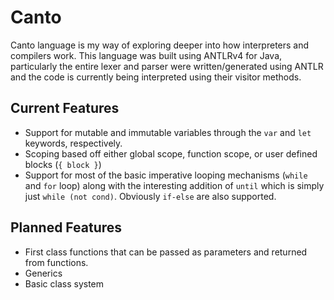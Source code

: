 # Canto
Canto language is my way of exploring deeper into how interpreters and compilers work. This language was built using ANTLRv4 for Java, particularly the entire 
lexer and parser were written/generated using ANTLR and the code is currently being interpreted using their visitor methods.

## Current Features
- Support for mutable and immutable variables through the `var` and `let` keywords, respectively.
- Scoping based off either global scope, function scope, or user defined blocks (`{ block }`)
- Support for most of the basic imperative looping mechanisms (`while` and `for` loop) along with the interesting addition of `until` which is simply just `while (not cond)`. Obviously `if-else` are also supported.


## Planned Features
- First class functions that can be passed as parameters and returned from functions.
- Generics
- Basic class system
